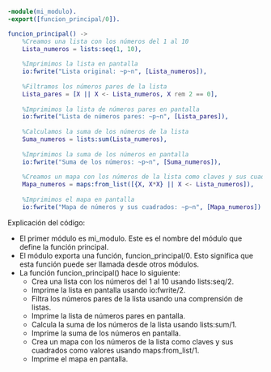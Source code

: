 ```erlang
-module(mi_modulo).
-export([funcion_principal/0]).

funcion_principal() ->
    %Creamos una lista con los números del 1 al 10
    Lista_numeros = lists:seq(1, 10),
    
    %Imprimimos la lista en pantalla
    io:fwrite("Lista original: ~p~n", [Lista_numeros]),
    
    %Filtramos los números pares de la lista
    Lista_pares = [X || X <- Lista_numeros, X rem 2 == 0],
    
    %Imprimimos la lista de números pares en pantalla
    io:fwrite("Lista de números pares: ~p~n", [Lista_pares]),
    
    %Calculamos la suma de los números de la lista
    Suma_numeros = lists:sum(Lista_numeros),
    
    %Imprimimos la suma de los números en pantalla
    io:fwrite("Suma de los números: ~p~n", [Suma_numeros]),
    
    %Creamos un mapa con los números de la lista como claves y sus cuadrados como valores
    Mapa_numeros = maps:from_list([{X, X*X} || X <- Lista_numeros]),
    
    %Imprimimos el mapa en pantalla
    io:fwrite("Mapa de números y sus cuadrados: ~p~n", [Mapa_numeros]).
```

Explicación del código:

* El primer módulo es mi_modulo. Este es el nombre del módulo que define la función principal.
* El módulo exporta una función, funcion_principal/0. Esto significa que esta función puede ser llamada desde otros módulos.
* La función funcion_principal() hace lo siguiente:
    * Crea una lista con los números del 1 al 10 usando lists:seq/2.
    * Imprime la lista en pantalla usando io:fwrite/2.
    * Filtra los números pares de la lista usando una comprensión de listas.
    * Imprime la lista de números pares en pantalla.
    * Calcula la suma de los números de la lista usando lists:sum/1.
    * Imprime la suma de los números en pantalla.
    * Crea un mapa con los números de la lista como claves y sus cuadrados como valores usando maps:from_list/1.
    * Imprime el mapa en pantalla.